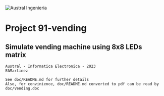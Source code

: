 ![Austral Ingenieria](https://encrypted-tbn0.gstatic.com/images?q=tbn%3AANd9GcQooGo7vQn4t9-6Bt46qZF-UY4_QFpYOeh7kVWzwpr_lbLr5wka)

#   Project 91-vending

##  Simulate vending machine using 8x8 LEDs matrix

    Austral - Informatica Electronica - 2023 
    EAMartinez

    See doc/README.md for further details
    Also, for convinience, doc/README.md converted to pdf can be read by doc/Vending.doc



    

